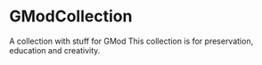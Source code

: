 # GModCollection

A collection with stuff for GMod
This collection is for preservation, education and creativity.
